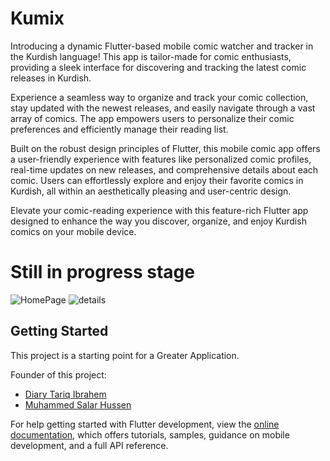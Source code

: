 # Kumix

Introducing a dynamic Flutter-based mobile comic watcher and tracker in the Kurdish language! This app is tailor-made for comic enthusiasts, providing a sleek interface for discovering and tracking the latest comic releases in Kurdish.

Experience a seamless way to organize and track your comic collection, stay updated with the newest releases, and easily navigate through a vast array of comics. The app empowers users to personalize their comic preferences and efficiently manage their reading list.

Built on the robust design principles of Flutter, this mobile comic app offers a user-friendly experience with features like personalized comic profiles, real-time updates on new releases, and comprehensive details about each comic. Users can effortlessly explore and enjoy their favorite comics in Kurdish, all within an aesthetically pleasing and user-centric design.

Elevate your comic-reading experience with this feature-rich Flutter app designed to enhance the way you discover, organize, and enjoy Kurdish comics on your mobile device.

# Still in progress stage
![HomePage](https://github.com/Diary-hub/Kumix/assets/39463871/82bbd858-192f-43de-bba6-136c19fa1f3d) ![details](https://github.com/Diary-hub/Kumix/assets/39463871/28e70b22-be33-4823-96b8-162e35f0ff4e)
## Getting Started

This project is a starting point for a Greater Application.

Founder of this project:

- [Diary Tariq Ibrahem](https://www.facebook.com/nah.just4reaal)
- [Muhammed Salar Hussen](https://www.facebook.com/hamay.hajy.507)

For help getting started with Flutter development, view the
[online documentation](https://docs.flutter.dev/), which offers tutorials,
samples, guidance on mobile development, and a full API reference.
